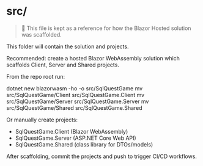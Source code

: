# src/
> 📝 This file is kept as a reference for how the Blazor Hosted solution was scaffolded.

This folder will contain the solution and projects.

Recommended: create a hosted Blazor WebAssembly solution which scaffolds Client, Server and Shared projects.

From the repo root run:

dotnet new blazorwasm -ho -o src/SqlQuestGame
mv src/SqlQuestGame/Client src/SqlQuestGame.Client
mv src/SqlQuestGame/Server src/SqlQuestGame.Server
mv src/SqlQuestGame/Shared src/SqlQuestGame.Shared

Or manually create projects:
- SqlQuestGame.Client (Blazor WebAssembly)
- SqlQuestGame.Server (ASP.NET Core Web API)
- SqlQuestGame.Shared (class library for DTOs/models)

After scaffolding, commit the projects and push to trigger CI/CD workflows.
